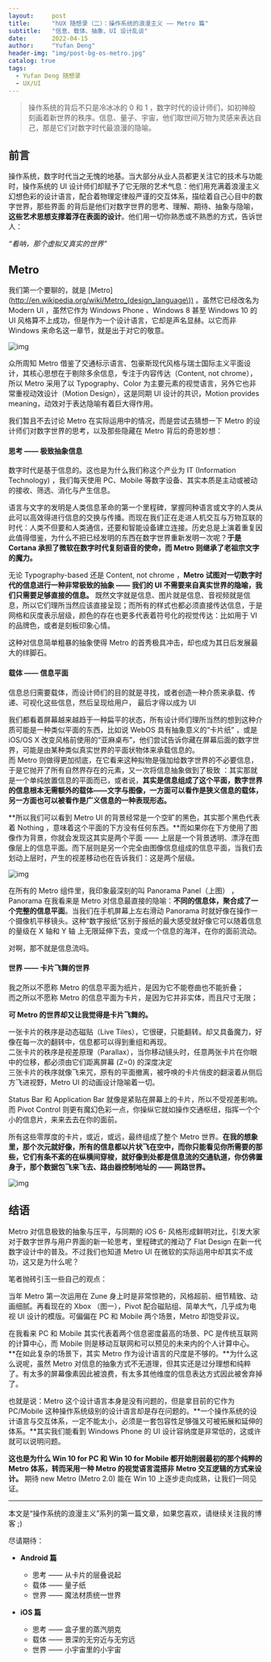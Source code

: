 ```yaml
---
layout:     post
title:      "hUX 随想录（二）：操作系统的浪漫主义 —— Metro 篇"
subtitle:   "信息、载体、抽象、UI 设计乱谈"
date:       2022-04-15
author:     "Yufan Deng"
header-img: "img/post-bg-os-metro.jpg"
catalog: true
tags:
  - Yufan Deng 随想录
  - UX/UI 
---
```



> 操作系统的背后不只是冷冰冰的 0 和 1 ，数字时代的设计师们，如初神般刻画着新世界的秩序。信息、量子、宇宙，他们取世间万物为灵感来表达自己，那是它们对数字时代最浪漫的隐喻。

## 前言

操作系统，数字时代当之无愧的地基。当大部分从业人员都更关注它的技术与功能时，操作系统的 UI 设计师们却赋予了它无限的艺术气息：他们用充满着浪漫主义幻想色彩的设计语言，配合着物理定律般严谨的交互体系，描绘着自己心目中的数字世界，那些界面 的背后是他们对数字世界的思考、理解、期待、抽象与隐喻，**这些艺术思想支撑着浮在表面的设计**。他们用一切你熟悉或不熟悉的方式，告诉世人：  

*“看呐，那个虚拟又真实的世界”*


## Metro 

我们第一个要聊的，就是 [Metro](http://en.wikipedia.org/wiki/Metro_(design_language\)) 。虽然它已经改名为 Modern UI ，虽然它作为 Windows Phone 、Windows 8 甚至 Windows 10 的 UI 风格算不上成功，但是作为一个设计语言，它却是声名显赫。以它而非 Windows 来命名这一章节，就是出于对它的敬意。

![img](/img/in-post/post-metro-ui.jpg)

众所周知 Metro 借鉴了交通标示语言、包豪斯现代风格与瑞士国际主义平面设计，其核心思想在于剔除多余信息，专注于内容传达（Content, not chrome），所以 Metro 采用了以 Typography、Color 为主要元素的视觉语言，另外它也非常重视动效设计（Motion Design），这是同期 UI 设计的共识，Motion provides meaning，动效对于表达隐喻有着巨大得作用。

我们暂且不去讨论 Metro 在实际运用中的情况，而是尝试去猜想一下 Metro 的设计师们对数字世界的思考，以及那些隐藏在 Metro 背后的奇思妙想：

#### 思考 —— 极致抽象信息

数字时代是基于信息的。这也是为什么我们称这个产业为 IT (Information Technology) ，我们每天使用 PC、Mobile 等数字设备、其实本质是主动或被动的接收、筛选、消化与产生信息。

语言与文字的发明是人类信息革命的第一个里程碑，掌握同种语言或文字的人类从此可以高效得进行信息的交换与传播。而现在我们正在走进人机交互与万物互联的时代：人类不但要和人类通信，还要和智能设备建立连接。历史总是上演着重复因此值得借鉴，为什么不把已经发明的东西在数字世界重新发明一次呢？**于是 Cortana 承担了微软在数字时代复刻语音的使命，而 Metro 则继承了老祖宗文字的魔力。**

无论 Typography-based 还是 Content, not chrome ，**Metro 试图对一切数字时代的信息进行一种非常极致的抽象 —— 我们的 UI 不需要来自真实世界的隐喻，我们只需要足够直接的信息。** 既然文字就是信息、图片就是信息、音视频就是信息，所以它们理所当然应该直接呈现；而所有的样式也都必须直接传达信息，于是网格和灰度表示层级，颜色的存在也更多代表着符号化的视觉传达：比如用于 VI 的品牌色，或者是刻板印象心情。

这种对信息简单粗暴的抽象使得 Metro 的首秀极具冲击，却也成为其日后发展最大的绊脚石。


#### 载体 —— 信息平面

信息总归需要载体，而设计师们的目的就是寻找，或者创造一种介质来承载、传递、可视化这些信息，然后呈现给用户， 最后才得以成为 UI 

我们都看着屏幕越来越趋于一种扁平的状态，所有设计师们理所当然的想到这种介质可能是一种类似平面的东西，比如说 WebOS 具有抽象意义的“卡片纸” ，或是 iOS/OS X 改变风格前使用的“亚麻桌布”，他们尝试告诉你藏在屏幕后面的数字世界，可能是由某种类似真实世界的平面状物体来承载信息的。  
而 Metro 则做得更加彻底，在它看来这种拟物是强加给数字世界的不必要信息，于是它抛开了所有自然界存在的元素，又一次将信息抽象做到了极致 ：其实那就是一个单纯放置信息的平面而已，或者说，**其实是信息组成了这个平面，数字世界的信息根本无需额外的载体——文字与图像，一方面可以看作是狭义信息的载体，另一方面也可以被看作是广义信息的一种表现形态。**

**所以我们可以看到 Metro UI 的背景经常是一个空旷的黑色，其实那个黑色代表着 Nothing ，意味着这个平面的下方没有任何东西。**而如果你在下方使用了图像作为背景，你就会发现这其实是两个平面 —— 上层是一个背景透明、漂浮在图像层上的信息平面。而下层则是另一个完全由图像信息组成的信息平面，当我们去划动上层时，产生的视差移动也在告诉我们：这是两个层级。

![img](/img/in-post/post-metro-panorama.jpg)

在所有的 Metro 组件里，我印象最深刻的叫 Panorama Panel（上图） ，Panorama 在我看来是 Metro 对信息最直接的隐喻：**不同的信息体，聚合成了一个完整的信息平面**。当我们在手机屏幕上左右滑动 Panorama 时就好像在操作一个摄像机平移镜头。这种“数字报纸”区别于报纸的最大感受就好像它可以随着信息的量级在 X 轴和 Y 轴 上无限延伸下去，变成一个信息的海洋，在你的面前流动。

对啊，那不就是信息流吗。


#### 世界 —— 卡片飞舞的世界 

我之所以不愿称 Metro 的信息平面为纸片，是因为它不能卷曲也不能折叠；  
而之所以不愿称 Metro 的信息平面为卡片，是因为它并非实体，而且尺寸无限；

**可 Metro 的世界却又让我觉得是卡片飞舞的。**

一张卡片的秩序是动态磁贴（Live Tiles），它很硬，只能翻转。却又具备魔力，好像在每一次的翻转中，信息都可以得到重组和再现。  
二张卡片的秩序是视差原理（Parallax），当你移动镜头时，任意两张卡片在你眼中的位移，都必须由它们距离屏幕 (Z=0) 的深度决定  
三张卡片的秩序就像飞来咒，原有的平面撤离，被呼唤的卡片俏皮的翻滚着从侧后方飞进视野，Metro UI 的动画设计隐喻着一切。

Status Bar 和 Application Bar 就像是紧贴在屏幕上的卡片，所以不受视差影响。而 Pivot Control 则更有魔幻色彩一点，你操纵它就如操作交通枢纽，指挥一个个小的信息片，来来去去在你的面前。

所有这些零厚度的卡片，或近，或远，最终组成了整个 Metro 世界。**在我的想象里，那个次元就好像，所有的信息都以片状飞在空中，而你只能看见你所需要的那些，它们有条不紊的在纵横间穿梭，就好像到处都是信息流的交通轨道，你仿佛置身于，那个数据包飞来飞去、路由器控制地址的 —— 网路世界。**


![img](/img/in-post/post-metro-real.jpg)


## 结语

Metro 对信息极致的抽象与压平，与同期的 iOS 6- 风格形成鲜明对比，引发大家对于数字世界与用户界面的新一轮思考，里程碑式的推动了 Flat Design 在新一代数字设计中的普及。不过我们也知道 Metro UI 在微软的实际运用中却其实不成功，这又是为什么呢？

笔者抛砖引玉一些自己的观点：  

当年 Metro 第一次运用在 Zune 身上时是非常惊艳的，风格超前、细节精致、动画细腻。再看现在的 Xbox （图一），Pivot 配合磁贴组、简单大气，几乎成为电视 UI 设计的模版。可偏偏在 PC 和 Mobile 两个场景，Metro 却饱受非议。

在我看来 PC 和 Mobile 其实代表着两个信息密度最高的场景、PC 是传统互联网的计算中心，而 Mobile 则是移动互联网和可以预见的未来内的个人计算中心。
**在如此复杂的场景下，其实 Metro 作为设计语言的尺度是不够的。**为什么这么说呢，虽然 Metro 对信息的抽象方式不无道理，但其实还是过分理想和纯粹了。有太多的屏幕像素因此被浪费，有太多其他维度的信息表达方式因此被舍弃掉了。

也就是说：Metro 这个设计语言本身是没有问题的，但是拿目前的它作为 PC/Mobile 这种操作系统级别的设计语言却是存在问题的。**一个操作系统的设计语言与交互体系，一定不能太小，必须是一套包容性足够强又可被拓展和延伸的体系。**其实我们能看到 Windows Phone 的 UI 设计容纳度是非常低的，这或许就可以说明问题。

**这也是为什么 Win 10 for PC 和 Win 10 for Mobile 都开始削弱最初的那个纯粹的 Metro 体系，转而采用一种 Metro 的视觉语言混搭非 Metro 交互逻辑的方式来设计。**
期待 new Metro (Metro 2.0) 能在 Win 10 上逐步走向成熟，让我们一同见证。

---

本文是“操作系统的浪漫主义”系列的第一篇文章，如果您喜欢，请继续关注我的博客 ;)
 
尽请期待：

* **Android 篇**
	* 思考 —— 从卡片的层叠说起
	* 载体 —— 量子纸
	* 世界 —— 魔法材质统一世界
	
* **iOS 篇**
	- 思考 —— 盒子里的蒸汽朋克
	- 载体 —— 景深的无穷近与无穷远
	- 世界 —— 小宇宙里的小宇宙


